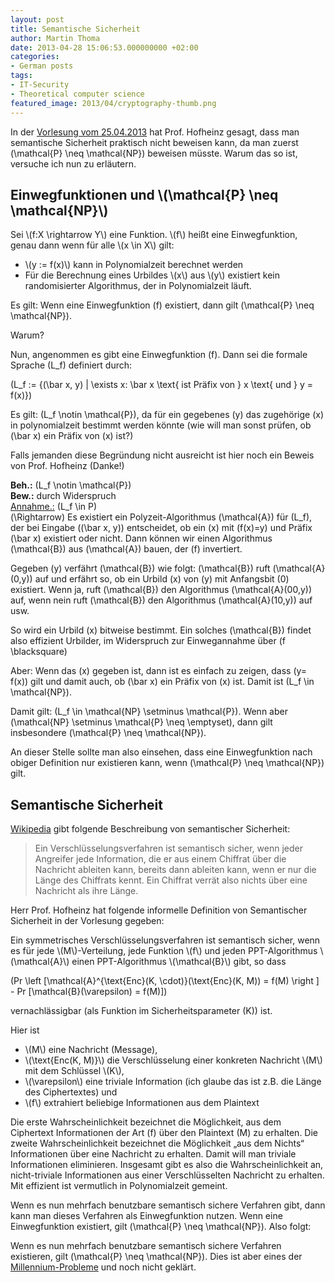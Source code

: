 ```yaml
---
layout: post
title: Semantische Sicherheit
author: Martin Thoma
date: 2013-04-28 15:06:53.000000000 +02:00
categories:
- German posts
tags:
- IT-Security
- Theoretical computer science
featured_image: 2013/04/cryptography-thumb.png
---
```

In der <a href="http://www.iks.kit.edu/fileadmin/User/Lectures/Sicherheit/SoSe13/Sicherheit_VL03.pdf">Vorlesung vom 25.04.2013</a> hat Prof. Hofheinz gesagt, dass man semantische Sicherheit praktisch nicht beweisen kann, da man zuerst <span markdown="0">\(\mathcal{P} \neq \mathcal{NP}\)</span> beweisen müsste. Warum das so ist, versuche ich nun zu erläutern.

<h2>Einwegfunktionen und <span markdown="0">\(\mathcal{P} \neq \mathcal{NP}\)</span></h2>
<div class="definition">
Sei <span markdown="0">\(f:X \rightarrow Y\)</span> eine Funktion.
<span markdown="0">\(f\)</span> hei&szlig;t eine Einwegfunktion, genau dann wenn für alle <span markdown="0">\(x \in X\)</span> gilt:
<ul>
  <li><span markdown="0">\(y := f(x)\)</span> kann in Polynomialzeit berechnet werden</li>
  <li>Für die Berechnung eines Urbildes <span markdown="0">\(x\)</span> aus <span markdown="0">\(y\)</span> existiert kein randomisierter Algorithmus, der in Polynomialzeit läuft.</li>
</ul>
</div>

Es gilt: Wenn eine Einwegfunktion <span markdown="0">\(f\)</span> existiert, dann gilt <span markdown="0">\(\mathcal{P} \neq \mathcal{NP}\)</span>.

Warum?

Nun, angenommen es gibt eine Einwegfunktion <span markdown="0">\(f\)</span>. Dann sei die formale Sprache <span markdown="0">\(L_f\)</span> definiert durch:

<span markdown="0">\(L_f := \{(\bar x, y) | \exists x: \bar x \text{ ist Präfix von } x \text{ und } y = f(x)\}\)</span>

Es gilt: <span markdown="0">\(L_f \notin \mathcal{P}\)</span>, da für ein gegebenes <span markdown="0">\(y\)</span> das zugehörige <span markdown="0">\(x\)</span> in polynomialzeit bestimmt werden könnte (wie will man sonst prüfen, ob <span markdown="0">\(\bar x\)</span> ein Präfix von <span markdown="0">\(x\)</span> ist?)

Falls jemanden diese Begründung nicht ausreicht ist hier noch ein Beweis von Prof. Hofheinz (Danke!)

<strong>Beh.:</strong> <span markdown="0">\(L_f \notin \mathcal{P}\)</span><br/>
<strong>Bew.:</strong> durch Widerspruch<br/>
<u>Annahme.:</u> <span markdown="0">\(L_f \in P\)</span><br/>
<span markdown="0">\(\Rightarrow\)</span> Es existiert ein Polyzeit-Algorithmus <span markdown="0">\(\mathcal{A}\)</span> für <span markdown="0">\(L_f\)</span>, der bei Eingabe <span markdown="0">\((\bar x, y)\)</span> entscheidet, ob ein <span markdown="0">\(x\)</span> mit <span markdown="0">\(f(x)=y\)</span> und Präfix <span markdown="0">\(\bar x\)</span> existiert oder nicht. Dann können wir einen Algorithmus <span markdown="0">\(\mathcal{B}\)</span> aus <span markdown="0">\(\mathcal{A}\)</span> bauen, der <span markdown="0">\(f\)</span> invertiert.

Gegeben <span markdown="0">\(y\)</span> verfährt <span markdown="0">\(\mathcal{B}\)</span> wie folgt:
<span markdown="0">\(\mathcal{B}\)</span> ruft <span markdown="0">\(\mathcal{A}(0,y)\)</span> auf und erfährt so, ob ein Urbild <span markdown="0">\(x\)</span> von <span markdown="0">\(y\)</span> mit Anfangsbit <span markdown="0">\(0\)</span> existiert. Wenn ja, ruft <span markdown="0">\(\mathcal{B}\)</span> den Algorithmus <span markdown="0">\(\mathcal{A}(00,y)\)</span> auf, wenn nein ruft <span markdown="0">\(\mathcal{B}\)</span> den Algorithmus <span markdown="0">\(\mathcal{A}(10,y)\)</span> auf usw.

So wird ein Urbild <span markdown="0">\(x\)</span> bitweise bestimmt. Ein solches <span markdown="0">\(\mathcal{B}\)</span> findet also effizient Urbilder, im Widerspruch zur Einwegannahme über <span markdown="0">\(f \blacksquare\)</span>

Aber: Wenn das <span markdown="0">\(x\)</span> gegeben ist, dann ist es einfach zu zeigen, dass <span markdown="0">\(y= f(x)\)</span> gilt und damit auch, ob <span markdown="0">\(\bar x\)</span> ein Präfix von <span markdown="0">\(x\)</span> ist. Damit ist <span markdown="0">\(L_f \in \mathcal{NP}\)</span>.

Damit gilt: <span markdown="0">\(L_f \in \mathcal{NP} \setminus \mathcal{P}\)</span>.
Wenn aber <span markdown="0">\(\mathcal{NP} \setminus \mathcal{P} \neq \emptyset\)</span>, dann gilt insbesondere <span markdown="0">\(\mathcal{P} \neq \mathcal{NP}\)</span>.

An dieser Stelle sollte man also einsehen, dass eine Einwegfunktion nach obiger Definition nur existieren kann, wenn <span markdown="0">\(\mathcal{P} \neq \mathcal{NP}\)</span> gilt.

<h2>Semantische Sicherheit</h2>
<a href="http://de.wikipedia.org/wiki/Sicherheitseigenschaften_kryptografischer_Verfahren#Semantische_Sicherheit">Wikipedia</a> gibt folgende Beschreibung von semantischer Sicherheit:

<blockquote>Ein Verschlüsselungsverfahren ist semantisch sicher, wenn jeder Angreifer jede Information, die er aus einem Chiffrat über die Nachricht ableiten kann, bereits dann ableiten kann, wenn er nur die Länge des Chiffrats kennt. Ein Chiffrat verrät also nichts über eine Nachricht als ihre Länge.</blockquote>



Herr Prof. Hofheinz hat folgende informelle Definition von Semantischer Sicherheit in der Vorlesung gegeben:

<div class="definition">
Ein symmetrisches Verschlüsselungsverfahren ist semantisch sicher, wenn es für jede <span markdown="0">\(M\)</span>-Verteilung, jede Funktion <span markdown="0">\(f\)</span> und jeden PPT-Algorithmus <span markdown="0">\(\mathcal{A}\)</span> einen PPT-Algorithmus <span markdown="0">\(\mathcal{B}\)</span> gibt, so dass

<span markdown="0">\(Pr \left [\mathcal{A}^{\text{Enc}(K, \cdot)}(\text{Enc}(K, M)) = f(M) \right ] - Pr [\mathcal{B}(\varepsilon) = f(M)]\)</span>

vernachlässigbar (als Funktion im Sicherheitsparameter <span markdown="0">\(K\)</span>) ist.
</div>

Hier ist 
<ul>
  <li><span markdown="0">\(M\)</span> eine Nachricht (Message),</li>
  <li><span markdown="0">\(\text{Enc(K, M)}\)</span>  die Verschlüsselung einer konkreten Nachricht <span markdown="0">\(M\)</span> mit dem Schlüssel <span markdown="0">\(K\)</span>,</li>
  <li><span markdown="0">\(\varepsilon\)</span> eine triviale Information (ich glaube das ist z.B. die Länge des Ciphertextes) und</li>
  <li><span markdown="0">\(f\)</span> extrahiert beliebige Informationen aus dem Plaintext</li>
</ul>

Die erste Wahrscheinlichkeit bezeichnet die Möglichkeit, aus dem Ciphertext Informationen der Art <span markdown="0">\(f\)</span> über den Plaintext <span markdown="0">\(M\)</span> zu erhalten.
Die zweite Wahrscheinlichkeit bezeichnet die Möglichkeit &bdquo;aus dem Nichts&ldquo; Informationen über eine Nachricht zu erhalten. Damit will man triviale Informationen eliminieren. Insgesamt gibt es also die Wahrscheinlichkeit an, nicht-triviale Informationen aus einer Verschlüsselten Nachricht zu erhalten. Mit effizient ist vermutlich in Polynomialzeit gemeint.

Wenn es nun mehrfach benutzbare semantisch sichere Verfahren gibt, dann kann man dieses Verfahren als Einwegfunktion nutzen. Wenn eine Einwegfunktion existiert, gilt <span markdown="0">\(\mathcal{P} \neq \mathcal{NP}\)</span>. Also folgt:

Wenn es nun mehrfach benutzbare semantisch sichere Verfahren existieren, gilt <span markdown="0">\(\mathcal{P} \neq \mathcal{NP}\)</span>. Dies ist aber eines der <a href="http://de.wikipedia.org/wiki/Millennium-Probleme">Millennium-Probleme</a> und noch nicht geklärt.
